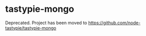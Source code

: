 # tastypie-mongo
Deprecated. Project has been moved to https://github.com/node-tastypie/tastypie-mongo

